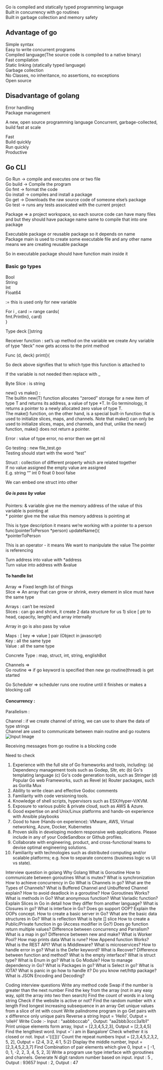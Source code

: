 Go is compiled and statically typed programming language   
Built in concurrency with go routines  
Built in garbage collection and memory safety  

## Advantage of go
Simple syntax  
Easy to write concurrent programs  
Compiled language(The source code is compiled to a native binary)  
Fast compilation  
Static linking (statically typed language)  
Garbage collection  
No Classes, no inheritance, no assertions, no exceptions  
Open source  

## Disadvantage of golang
Error handling  
Package management   

A new, open source programming language
Concurrent, garbage-collected, build fast at scale

Fast  
Build quickly  
Run quickly   
Productive   

  
## Go CLI   
Go Run -> compile and executes one or two file  
Go build -> Compile the program  
Go fmt -> format the code  
Go install  -> compiles and install  a package  
Go get -> Downloads the raw source code of someone else’s package  
Go test -> runs any tests assoicated with the current project  

Package => a project workspace, so each source code can have many files and but they should have package name same to compile that into one package  

Executable package or reusable package so it depends on name  
Package main is used to create some executable file and any other name means we are creating reusable package  

So in executable package should have function main inside it  

### Basic go types
Bool  
String  
Int  
Float64  

:= this is used only for new variable  
  
For i , card := range cards{  
  fmt.Println(i, card)  
}  

Type deck []string 

Receiver function :  set’s up method on the variable we create 
Any variable of type “deck” now gets access to the print method  

Func (d, deck) print(){

So deck above signifies that to which type this function is attached to


If the variable is not needed then replace with _  

Byte Slice : is string  

new() vs make() :  
The builtin new(T) function allocates “zeroed” storage for a new item of type T and returns its address, a value of type *T. In Go terminology, it returns a pointer to a newly allocated zero value of type T.  
The make() function, on the other hand, is a special built-in function that is used to initialize slices, maps, and channels. Note that make() can only be used to initialize slices, maps, and channels, and that, unlike the new() function, make() does not return a pointer.  

Error : value of type error, no error then we get nil  

Go testing : new file_test.go  
Testing should start with the word “test” 
  
Struct : collection of different property which are related together  
If no value assigned the empty value are assigned  
E.g. string “” int 0 float 0 bool false

We can embed one struct into other  

##### Go is pass by value
Pointers:  & variable give me the memory address of the value of this variable is pointing at  
           * pointer give me the value this memory address is pointing at  

This is type description it means we’re working with a pointer to a person  
func(pointerToPerson *person) updateName(){  
*pointerToPerson  

This is an operator - it means We want to manipulate the value The pointer is referencing  

Turn address into value with *address  
Turn value into address with &value  


#### To handle list
Array => Fixed length list of things  
Slice => An array that can grow or shrink, every element in slice must have the same type  

Arrays : can’t be resized  
Slices : can go and shrink, it create 2 data structure for us 1) slice [ ptr to head, capacity, length] and array internally  


Array in go is also pass by value  

Maps : [ key => value ] pair (Object in javascript)  
Key : all the same type  
Value : all the same type  

Concrete Type : map, struct, int, string, englishBot  


Channels =>  
Go routine => if go keyword is specified then new go routine(thread) is get started  

Go Scheduler => scheduler runs one routine until it finishes or makes a blocking call   

#### Concurrency : 


Parallelism :
 

Channel : if we create channel of string, we can use to share the data of type strings  
Channel are used to communicate between main routine and go routens 
![Input Image](./nature.jpeg)


Receiving messages from go routine is a blocking code  

Need to check
1) Experience with the full site of Go frameworks and tools, including:
(a) Dependency management tools such as Godep, Sltr, etc
(b) Go's templating language
(c) Go's code generation tools, such as Stringer
(d) Popular Go web Frameworks, such as Revel
(e) Router packages, such as Gorilla Mux
2) Ability to write clean and effective Godoc comments
3) Familiarity with code versioning tools.
4) Knowledge of shell scripts, hypervisors such as ESX/Hyper-V/KVM.
5) Exposure to various public & private cloud, such as AWS & Azure.
6) Good expertise on and Unix/Linux platforms and hands-on experience with Ansible playbooks
7) Good to have (Hands-on experience): VMware, AWS, Virtual networking, Azure, Docker, Kubernetes
8) Proven skills in developing modern responsive web applications. Please include in any of your CodeSandbox or Github profiles.
9) Collaborate with engineering, product, and cross-functional teams to devise optimal engineering solutions.
10) Familiarity with technologies such as distributed computing and/or scalable platforms; e.g. how to separate concerns (business logic vs UI vs state).

Interview question in golang
Why Golang
What is Goroutine
How to communicate between goroutines
What is mutex?
What is synchronization 
How to achieve concurrency in Go 
What is Channels in go?
What are the Types of Channels?
What is Buffered Channel and Unbuffered Channel explain?
How to avoid deadlock in a goroutine?
How Goroutines Works?
What is methods in Go?
What anonymous function?
What Variadic function?
Explain Slices in Go in detail how they differ from another language?
What is Closures in go?
What is interface in Go?
Does go support OOP?
Explain the OOPs concept.
How to create a basic server in Go?
What are the basic data structures in Go?
What is reflection
What is byte [] slice
How to create a Public/Private function in go (Access modifier in Go?)
Does go function return multiple values?
Difference between concurrency and Parralism?
What is a map in go?
Difference between new and make?
What is Worker Pool?
How map prints data
What is rune?
How Append function Works?
What is the REST API?
What is Middleware?
What is microservices?
How to handle error in go? 
What is the Defer keyword?
What is Recover?
Difference between function and method?
What is the empty interface?
What is struct type?
What is Enum in go?
What is Go Module?
How to manage dependency in Go?
What is Packages in go?
What is Select in go?
What is IOTA?
What is panic in go how to handle it?
Do you know net/http package?
What is JSON Encoding and Decoding?

Coding interview questions
Write any method code
Swap if the number is greater than the next number
Find the key from the array (not in any easy way, split the array into two then search)
Find the count of words in a long string
Check if the website is active or not?
Find the random number with x length
Find longest increasing subsequence in an array
Get unique values from a slice of int with count
Write palindrome program in go
Get pairs with x difference only unique pairs
Reverse a string Input = ‘Hello’, Output = ‘olleH’
Write Code :- Input : "aabbbcccab" , Output: "aa2bbb3ccc3a1b1"
Print unique elements form array, Input = [2,3,4,5,2,3], Output =  [2,3,4,5]
Find the lengthiest word.  Input =’ i am in Bangalore‘
Check whether it is closed or not.  Input =’{([])}’
Count the repeat numbers Input = [2,3,4,5,2,3,2, 5, 2], Output = {2:4, 3:2, 4:1, 5:2}
Display the middle number, Input = [2,3,4,5,2,3,7]
Find Combination of pair elements which give 0, Input = [ -1, 0, 1, -2, 2, 3, 4, 5, 2, 3]
Write a program use type interface with goroutines and channels.
Generate N digit random number based on input. input : 5 , Output : 93657 Input : 2, Output : 47 
